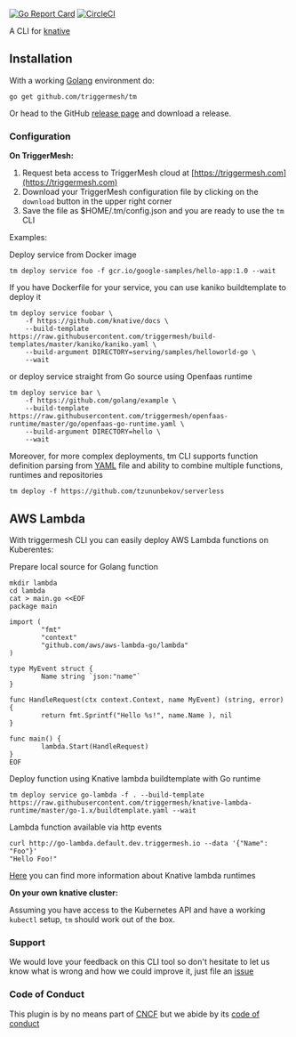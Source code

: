 [![Go Report Card](https://goreportcard.com/badge/github.com/triggermesh/tm)](https://goreportcard.com/report/github.com/triggermesh/tm) [![CircleCI](https://circleci.com/gh/triggermesh/tm/tree/master.svg?style=shield)](https://circleci.com/gh/triggermesh/tm/tree/master)

A CLI for [knative](https://github.com/knative)

## Installation

With a working [Golang](https://golang.org/doc/install) environment do:

```
go get github.com/triggermesh/tm
```

Or head to the GitHub [release page](https://github.com/triggermesh/tm/releases) and download a release.

### Configuration

**On TriggerMesh:**

1. Request beta access to TriggerMesh cloud at [https://triggermesh.com](https://triggermesh.com)
2. Download your TriggerMesh configuration file by clicking on the `download` button in the upper right corner
3. Save the file as $HOME/.tm/config.json and you are ready to use the `tm` CLI

Examples:

Deploy service from Docker image
```
tm deploy service foo -f gcr.io/google-samples/hello-app:1.0 --wait
```

If you have Dockerfile for your service, you can use kaniko buildtemplate to deploy it
```
tm deploy service foobar \
    -f https://github.com/knative/docs \
    --build-template https://raw.githubusercontent.com/triggermesh/build-templates/master/kaniko/kaniko.yaml \
    --build-argument DIRECTORY=serving/samples/helloworld-go \
    --wait
```

or deploy service straight from Go source using Openfaas runtime
```
tm deploy service bar \
    -f https://github.com/golang/example \
    --build-template https://raw.githubusercontent.com/triggermesh/openfaas-runtime/master/go/openfaas-go-runtime.yaml \
    --build-argument DIRECTORY=hello \
    --wait
```

Moreover, for more complex deployments, tm CLI supports function definition parsing from [YAML](https://github.com/tzununbekov/serverless/blob/master/serverless.yaml) file and ability to combine multiple functions, runtimes and repositories
```
tm deploy -f https://github.com/tzununbekov/serverless
```  

## AWS Lambda

With triggermesh CLI you can easily deploy AWS Lambda functions on Kuberentes:

Prepare local source for Golang function

```
mkdir lambda
cd lambda
cat > main.go <<EOF
package main

import (
        "fmt"
        "context"
        "github.com/aws/aws-lambda-go/lambda"
)

type MyEvent struct {
        Name string `json:"name"`
}

func HandleRequest(ctx context.Context, name MyEvent) (string, error) {
        return fmt.Sprintf("Hello %s!", name.Name ), nil
}

func main() {
        lambda.Start(HandleRequest)
}
EOF
```

Deploy function using Knative lambda buildtemplate with Go runtime

```
tm deploy service go-lambda -f . --build-template https://raw.githubusercontent.com/triggermesh/knative-lambda-runtime/master/go-1.x/buildtemplate.yaml --wait
```

Lambda function available via http events

```
curl http://go-lambda.default.dev.triggermesh.io --data '{"Name": "Foo"}'
"Hello Foo!"
```

[Here](https://github.com/triggermesh/knative-lambda-runtime) you can find more information about Knative lambda runtimes

**On your own knative cluster:**

Assuming you have access to the Kubernetes API and have a working `kubectl` setup, `tm` should work out of the box.

### Support

We would love your feedback on this CLI tool so don't hesitate to let us know what is wrong and how we could improve it, just file an [issue](https://github.com/triggermesh/tm/issues/new)

### Code of Conduct

This plugin is by no means part of [CNCF](https://www.cncf.io/) but we abide by its [code of conduct](https://github.com/cncf/foundation/blob/master/code-of-conduct.md)

